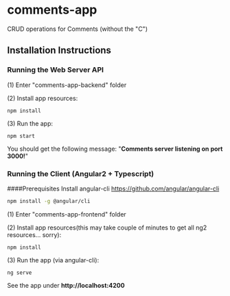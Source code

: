 # comments-app
CRUD operations for Comments (without the "C")

## Installation Instructions

### Running the Web Server API
  (1) Enter "comments-app-backend" folder
  
  (2) Install app resources:
```
npm install
``` 
  (3) Run the app:
```
npm start
``` 
You should get the following message: "**Comments server listening on port 3000!**"

### Running the Client (Angular2 + Typescript)
####Prerequisites
Install angular-cli https://github.com/angular/angular-cli
```bash
npm install -g @angular/cli
```    
  (1) Enter "comments-app-frontend" folder
  
  (2) Install app resources(this may take couple of minutes to get all ng2 resources... sorry):
```
npm install
``` 
  (3) Run the app (via angular-cli):
```
ng serve
```
See the app under **http://localhost:4200**
